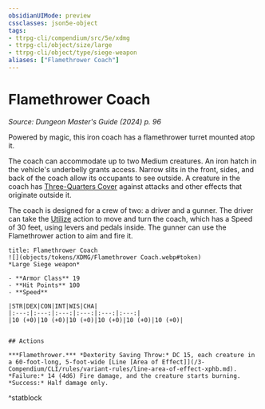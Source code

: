 ```yaml
---
obsidianUIMode: preview
cssclasses: json5e-object
tags:
- ttrpg-cli/compendium/src/5e/xdmg
- ttrpg-cli/object/size/large
- ttrpg-cli/object/type/siege-weapon
aliases: ["Flamethrower Coach"]
---
```

# Flamethrower Coach
*Source: Dungeon Master's Guide (2024) p. 96*  

Powered by magic, this iron coach has a flamethrower turret mounted atop it.

The coach can accommodate up to two Medium creatures. An iron hatch in the vehicle's underbelly grants access. Narrow slits in the front, sides, and back of the coach allow its occupants to see outside. A creature in the coach has [Three-Quarters Cover](3-Compendium/CLI/tables/cover-xphb.md) against attacks and other effects that originate outside it.

The coach is designed for a crew of two: a driver and a gunner. The driver can take the [Utilize](actions.md#Utilize) action to move and turn the coach, which has a Speed of 30 feet, using levers and pedals inside. The gunner can use the Flamethrower action to aim and fire it.

```ad-statblock
title: Flamethrower Coach
![](objects/tokens/XDMG/Flamethrower Coach.webp#token)
*Large Siege weapon*

- **Armor Class** 19
- **Hit Points** 100
- **Speed** 

|STR|DEX|CON|INT|WIS|CHA|
|:---:|:---:|:---:|:---:|:---:|:---:|
|10 (+0)|10 (+0)|10 (+0)|10 (+0)|10 (+0)|10 (+0)|


## Actions

***Flamethrower.*** *Dexterity Saving Throw:* DC 15, each creature in a 60-foot-long, 5-foot-wide [Line [Area of Effect]](/3-Compendium/CLI/rules/variant-rules/line-area-of-effect-xphb.md). *Failure:* 14 (4d6) Fire damage, and the creature starts burning. *Success:* Half damage only.
```
^statblock